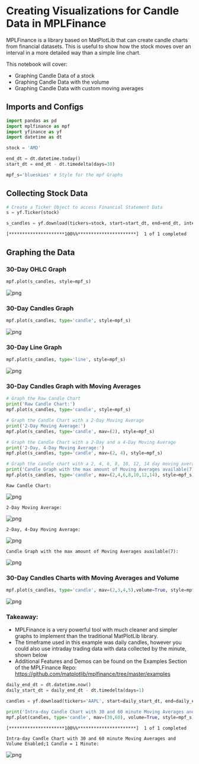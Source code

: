 # Creating Visualizations for Candle Data in MPLFinance

MPLFinance is a library based on MatPlotLib that can create candle charts from financial datasets. This is useful to show how the stock moves over an interval in a more detailed way than a simple line chart.

This notebook will cover:

- Graphing Candle Data of a stock
- Graphing Candle Data with the volume
- Graphing Candle Data with custom moving averages


## Imports and Configs


```python
import pandas as pd
import mplfinance as mpf
import yfinance as yf
import datetime as dt
```


```python
stock = 'AMD'

end_dt = dt.datetime.today()
start_dt = end_dt - dt.timedelta(days=30)

mpf_s='blueskies' # Style for the mpf Graphs
```

## Collecting Stock Data


```python
# Create a Ticker Object to access Financial Statement Data
s = yf.Ticker(stock)

s_candles = yf.download(tickers=stock, start=start_dt, end=end_dt, interval='1d')
```

    [*********************100%%**********************]  1 of 1 completed


## Graphing the Data

### 30-Day OHLC Graph


```python
mpf.plot(s_candles, style=mpf_s)
```


    
![png](mpl_finance_visualizations_files/mpl_finance_visualizations_8_0.png)
    


### 30-Day Candles Graph


```python
mpf.plot(s_candles, type='candle', style=mpf_s)
```


    
![png](mpl_finance_visualizations_files/mpl_finance_visualizations_10_0.png)
    


### 30-Day Line Graph


```python
mpf.plot(s_candles, type='line', style=mpf_s)
```


    
![png](mpl_finance_visualizations_files/mpl_finance_visualizations_12_0.png)
    


### 30-Day Candles Graph with Moving Averages


```python
# Graph the Raw Candle Chart
print('Raw Candle Chart:')
mpf.plot(s_candles, type='candle', style=mpf_s)

# Graph the Candle Chart with a 2-Day Moving Average
print('2-Day Moving Average:')
mpf.plot(s_candles, type='candle', mav=(2), style=mpf_s)

# Graph the Candle Chart with a 2-Day and a 4-Day Moving Average
print('2-Day, 4-Day Moving Average:')
mpf.plot(s_candles, type='candle', mav=(2, 4), style=mpf_s)

# Graph the candle chart with a 2, 4, 6, 8, 10, 12, 14 day moving average
print('Candle Graph with the max amount of Moving Averages available(7):')
mpf.plot(s_candles, type='candle', mav=(2,4,6,8,10,12,14), style=mpf_s)
```

    Raw Candle Chart:



    
![png](mpl_finance_visualizations_files/mpl_finance_visualizations_14_1.png)
    


    2-Day Moving Average:



    
![png](mpl_finance_visualizations_files/mpl_finance_visualizations_14_3.png)
    


    2-Day, 4-Day Moving Average:



    
![png](mpl_finance_visualizations_files/mpl_finance_visualizations_14_5.png)
    


    Candle Graph with the max amount of Moving Averages available(7):



    
![png](mpl_finance_visualizations_files/mpl_finance_visualizations_14_7.png)
    


### 30-Day Candles Charts with Moving Averages and Volume


```python
mpf.plot(s_candles, type='candle', mav=(2,3,4,5),volume=True, style=mpf_s)
```


    
![png](mpl_finance_visualizations_files/mpl_finance_visualizations_16_0.png)
    


### Takeaway:

- MPLFinance is a very powerful tool with much cleaner and simpler graphs to implement than the traditional MatPlotLib library.
- The timeframe used in this example was daily candles, however you could also use intraday trading data with data collected by the minute, shown below
- Additional Features and Demos can be found on the Examples Section of the MPLFinance Repo: <https://github.com/matplotlib/mplfinance/tree/master/examples>


```python
daily_end_dt = dt.datetime.now()
daily_start_dt = daily_end_dt - dt.timedelta(days=1)

candles = yf.download(tickers='AAPL', start=daily_start_dt, end=daily_end_dt, interval='1m')

print('Intra-day Candle Chart with 30 and 60 minute Moving Averages and Volume Enabled;1 Candle = 1 Minute:')
mpf.plot(candles, type='candle', mav=(30,60), volume=True, style=mpf_s)
```

    [*********************100%%**********************]  1 of 1 completed

    Intra-day Candle Chart with 30 and 60 minute Moving Averages and Volume Enabled;1 Candle = 1 Minute:


    



    
![png](mpl_finance_visualizations_files/mpl_finance_visualizations_18_3.png)
    


